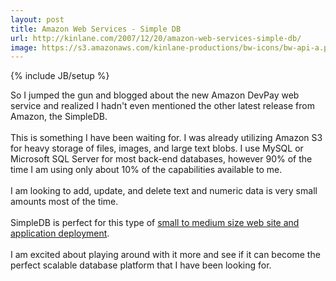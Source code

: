 ```yaml
---
layout: post
title: Amazon Web Services - Simple DB
url: http://kinlane.com/2007/12/20/amazon-web-services-simple-db/
image: https://s3.amazonaws.com/kinlane-productions/bw-icons/bw-api-a.png
---
```

{% include JB/setup %}
<p>
     So I jumped the gun and blogged about the new Amazon DevPay web service and realized I hadn't even mentioned the other latest release from Amazon, the SimpleDB.
     <br />
     <br />
     This is something I have been waiting for. I was already utilizing Amazon S3 for heavy storage of files, images, and large text blobs. I use MySQL or Microsoft SQL Server for most back-end databases, however 90% of the time I am using only about 10% of the capabilities available to me.
     <br />
     <br />
     I am looking to add, update, and delete text and numeric data is very small amounts most of the time.
     <br />
     <br />
     SimpleDB is perfect for this type of <a href="http://www.originalwebsolutions.com/">small to medium size web site and application deployment</a>.
     <br />
     <br />
     I am excited about playing around with it more and see if it can become the perfect scalable database platform that I have been looking for.
</p>